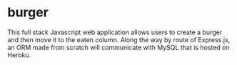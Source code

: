 # burger
This full stack Javascript web application allows users to create a burger and then move it to the eaten column. Along the way by route of Express.js, an ORM made from scratch will communicate with MySQL that is hosted on Heroku.
